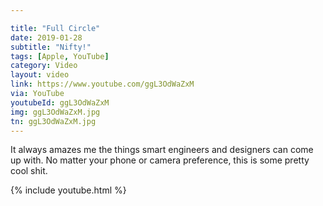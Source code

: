 ```yaml
---

title: "Full Circle"
date: 2019-01-28
subtitle: "Nifty!"
tags: [Apple, YouTube]
category: Video
layout: video
link: https://www.youtube.com/ggL3OdWaZxM
via: YouTube
youtubeId: ggL3OdWaZxM
img: ggL3OdWaZxM.jpg
tn: ggL3OdWaZxM.jpg
---
```


It always amazes me the things smart engineers and designers can come up with. No matter your phone or camera preference, this is some pretty cool shit.

<!-- more --> 

{% include youtube.html %}
